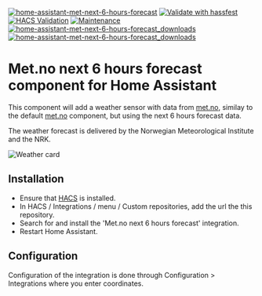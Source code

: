 [![home-assistant-met-next-6-hours-forecast](https://img.shields.io/github/release/toringer/home-assistant-met-next-6-hours-forecast.svg?1)](https://github.com/toringer/home-assistant-met-next-6-hours-forecast)
[![Validate with hassfest](https://github.com/toringer/home-assistant-met-next-6-hours-forecast/workflows/Validate%20with%20hassfest/badge.svg)](https://github.com/toringer/home-assistant-met-next-6-hours-forecast/actions/workflows/hassfest.yaml)
[![HACS Validation](https://github.com/toringer/home-assistant-met-next-6-hours-forecast/actions/workflows/validate_hacs.yaml/badge.svg)](https://github.com/toringer/home-assistant-met-next-6-hours-forecast/actions/workflows/validate_hacs.yaml)
[![Maintenance](https://img.shields.io/maintenance/yes/2022.svg)](https://github.com/toringer/home-assistant-met-next-6-hours-forecast)
[![home-assistant-met-next-6-hours-forecast_downloads](https://img.shields.io/github/downloads/toringer/home-assistant-met-next-6-hours-forecast/total)](https://github.com/toringer/home-assistant-met-next-6-hours-forecast)
[![home-assistant-met-next-6-hours-forecast_downloads](https://img.shields.io/github/downloads/toringer/home-assistant-met-next-6-hours-forecast/latest/total)](https://github.com/toringer/home-assistant-met-next-6-hours-forecast)

# Met.no next 6 hours forecast component for Home Assistant

This component will add a weather sensor with data from [met.no](https://www.met.no/), similay to the default [met.no](https://www.home-assistant.io/integrations/met/) component, but using the next 6 hours forecast data.

The weather forecast is delivered by the Norwegian Meteorological Institute and the NRK.

![Weather card](https://raw.githubusercontent.com/toringer/home-assistant-met-next-6-hours-forecast/master/weather.png)

## Installation

- Ensure that [HACS](https://hacs.xyz/) is installed.
- In HACS / Integrations / menu / Custom repositories, add the url the this repository.
- Search for and install the 'Met.no next 6 hours forecast' integration.
- Restart Home Assistant.

## Configuration

Configuration of the integration is done through Configuration > Integrations where you enter coordinates.
